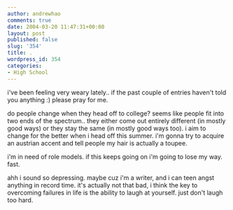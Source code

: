 ```yaml
---
author: andrewhao
comments: true
date: 2004-03-20 11:47:31+00:00
layout: post
published: false
slug: '354'
title: .
wordpress_id: 354
categories:
- High School
---
```


i've been feeling very weary lately.. if the past couple of entries haven't told you anything  :)  please pray for me.

do people change when they head off to college? seems like people fit into two ends of the spectrum.. they either come out entirely different (in mostly good ways) or they stay the same (in mostly good ways too). i aim to change for the better when i head off this summer. i'm gonna try to acquire an austrian accent and tell people my hair is actually a toupee.

i'm in need of role models. if this keeps going on i'm going to lose my way. fast.

ahh i sound so depressing. maybe cuz i'm a writer, and i can teen angst anything in record time. it's actually not that bad, i think the key to overcoming failures in life is the ability to laugh at yourself. just don't laugh too hard.
